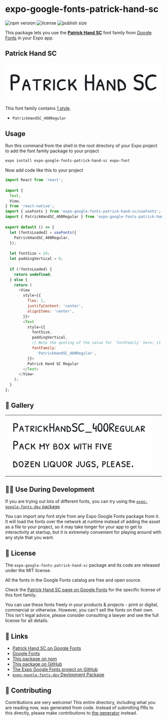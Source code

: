 # expo-google-fonts-patrick-hand-sc

![npm version](https://flat.badgen.net/npm/v/expo-google-fonts-patrick-hand-sc)
![license](https://flat.badgen.net/github/license/expo/google-fonts)
![publish size](https://flat.badgen.net/packagephobia/install/expo-google-fonts-patrick-hand-sc)

This package lets you use the [**Patrick Hand SC**](https://fonts.google.com/specimen/Patrick+Hand+SC) font family from [Google Fonts](https://fonts.google.com/) in your Expo app.

## Patrick Hand SC

![Patrick Hand SC](./font-family.png)

This font family contains [1 style](#-gallery).

- `PatrickHandSC_400Regular`

## Usage

Run this command from the shell in the root directory of your Expo project to add the font family package to your project
```sh
expo install expo-google-fonts-patrick-hand-sc expo-font
```

Now add code like this to your project
```js
import React from 'react';

import {
  Text,
  View,
} from 'react-native';
import { useFonts } from 'expo-google-fonts-patrick-hand-sc/useFonts';
import { PatrickHandSC_400Regular } from 'expo-google-fonts-patrick-hand-sc/400Regular';

export default () => {
  let [fontsLoaded] = useFonts({
    PatrickHandSC_400Regular,
  });

  let fontSize = 24;
  let paddingVertical = 6;

  if (!fontsLoaded) {
    return undefined;
  } else {
    return (
      <View
        style={{
          flex: 1,
          justifyContent: 'center',
          alignItems: 'center',
        }}>
        <Text
          style={{
            fontSize,
            paddingVertical,
            // Note the quoting of the value for `fontFamily` here; it expects a string!
            fontFamily:
              'PatrickHandSC_400Regular',
          }}>
          Patrick Hand SC Regular
        </Text>
      </View>
    );
  }
};

```

## 🔡 Gallery


||||
|-|-|-|
|![PatrickHandSC_400Regular](.//400Regular/PatrickHandSC_400Regular.ttf.png)||||


## 👩‍💻 Use During Development

If you are trying out lots of different fonts, you can try using the [`expo-google-fonts-dev` package](https://github.com/freeboub/google-fonts/tree/master/font-packages/dev#readme).

You can import *any* font style from any Expo Google Fonts package from it. It will load the fonts
over the network at runtime instead of adding the asset as a file to your project, so it may take longer
for your app to get to interactivity at startup, but it is extremely convenient
for playing around with any style that you want.

## 📖 License

The `expo-google-fonts-patrick-hand-sc` package and its code are released under the MIT license.

All the fonts in the Google Fonts catalog are free and open source.

Check the [Patrick Hand SC page on Google Fonts](https://fonts.google.com/specimen/Patrick+Hand+SC) for the specific license of this font family.

You can use these fonts freely in your products & projects - print or digital, commercial or otherwise. However, you can't sell the fonts on their own. This isn't legal advice, please consider consulting a lawyer and see the full license for all details.

## 🔗 Links

- [Patrick Hand SC on Google Fonts](https://fonts.google.com/specimen/Patrick+Hand+SC)
- [Google Fonts](https://fonts.google.com/)
- [This package on npm](https://www.npmjs.com/package/expo-google-fonts-patrick-hand-sc)
- [This package on GitHub](https://github.com/freeboub/google-fonts/tree/master/font-packages/patrick-hand-sc)
- [The Expo Google Fonts project on GitHub](https://github.com/freeboub/google-fonts)
- [`expo-google-fonts-dev` Devlopment Package](https://github.com/freeboub/google-fonts/tree/master/font-packages/dev)

## 🤝 Contributing

Contributions are very welcome! This entire directory, including what you are reading now, was generated from code. Instead of submitting PRs to this directly, please make contributions to [the generator](https://github.com/freeboub/google-fonts/tree/master/packages/generator) instead.
